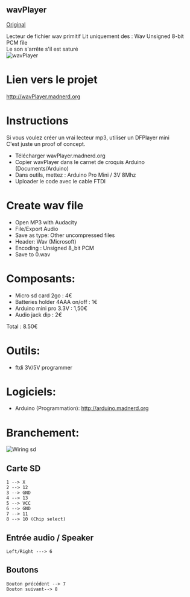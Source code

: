 wavPlayer
----------
[Original](https://github.com/pigetArduino/wavPlayer/blob/master/readme.md)

Lecteur de fichier wav primitif
Lit uniquement des : Wav Unsigned 8-bit PCM file   
Le son s'arrête s'il est saturé   
![wavPlayer](https://github.com/pigetArduino/wavPlayer/blob/master/doc/wavPlayer.jpg)   

# Lien vers le projet
http://wavPlayer.madnerd.org

# Instructions
Si vous voulez créer un vrai lecteur mp3, utiliser un DFPlayer mini   
C'est juste un proof of concept.    

* Télécharger wavPlayer.madnerd.org
* Copier wavPlayer dans le carnet de croquis Arduino (Documents/Arduino)
* Dans outils, mettez : Arduino Pro Mini / 3V 8Mhz
* Uploader le code avec le cable FTDI

# Create wav file
* Open MP3 with Audacity
* File/Export Audio
* Save as type: Other uncompressed files
* Header: Wav (Microsoft)
* Encoding : Unsigned 8_bit PCM
* Save to 0.wav

# Composants:
* Micro sd card 2go : 4€
* Batteries holder 4AAA on/off : 1€ 
* Arduino mini pro 3.3V : 1,50€
* Audio jack dip : 2€  

Total : 8.50€   

#  Outils:
 * ftdi 3V/5V programmer

# Logiciels:
  * Arduino (Programmation): http://arduino.madnerd.org

# Branchement:
![Wiring sd](https://github.com/pigetArduino/wavPlayer/blob/master/doc/sdcard_wiring.png)
##  Carte SD
```
1 --> X
2 --> 12
3 --> GND
4 --> 13
5 --> VCC
6 --> GND
7 --> 11
8 --> 10 (Chip select)
```
## Entrée audio / Speaker
```
Left/Right ---> 6
```

## Boutons
```
Bouton précédent --> 7
Bouton suivant--> 8
```

